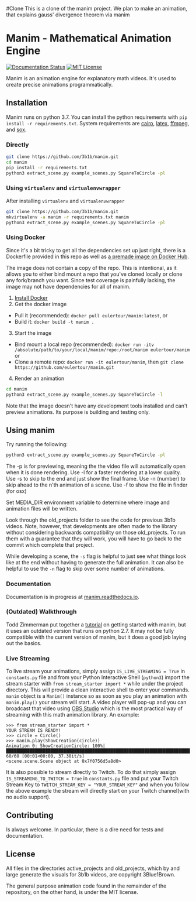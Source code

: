 #Clone
This is a clone of the manim project. We plan to make an animation, that explains gauss' divergence theorem via manim
# Manim - Mathematical Animation Engine
[![Documentation Status](https://readthedocs.org/projects/manim/badge/?version=latest)](https://manim.readthedocs.io/en/latest/?badge=latest)
[![MIT License](https://img.shields.io/badge/license-MIT-blue.svg?style=flat)](http://choosealicense.com/licenses/mit/)

Manim is an animation engine for explanatory math videos. It's used to create precise animations programmatically.

## Installation
Manim runs on python 3.7. You can install the python requirements with
`pip install -r requirements.txt`. System requirements are
[cairo](https://www.cairographics.org), [latex](https://www.latex-project.org),
[ffmpeg](https://www.ffmpeg.org), and [sox](http://sox.sourceforge.net).

### Directly
```sh
git clone https://github.com/3b1b/manim.git
cd manim
pip install -r requirements.txt
python3 extract_scene.py example_scenes.py SquareToCircle -pl
```

### Using `virtualenv` and `virtualenvwrapper`
After installing `virtualenv` and `virtualenvwrapper`
```sh
git clone https://github.com/3b1b/manim.git
mkvirtualenv -a manim -r requirements.txt manim
python3 extract_scene.py example_scenes.py SquareToCircle -pl
```

### Using Docker
Since it's a bit tricky to get all the dependencies set up just right, there is a Dockerfile provided in this repo as well as [a premade image on Docker Hub](https://hub.docker.com/r/eulertour/manim/tags/).

The image does not contain a copy of the repo. This is intentional, as it allows you to either bind mount a repo that you've cloned locally or clone any fork/branch you want. Since test coverage is painfully lacking, the image may not have dependencies for all of manim.

1. [Install Docker](https://www.docker.com/products/overview)
2. Get the docker image
  * Pull it (recommended): `docker pull eulertour/manim:latest`, or
  * Build it: `docker build -t manim .`
3. Start the image
  * Bind mount a local repo (recommended): `docker run -itv /absolute/path/to/your/local/manim/repo:/root/manim eulertour/manim` or
  * Clone a remote repo: `docker run -it eulertour/manim`, then `git clone https://github.com/eulertour/manim.git`
4. Render an animation
```sh
cd manim
python3 extract_scene.py example_scenes.py SquareToCircle -l
```
Note that the image doesn't have any development tools installed and can't preview animations. Its purpose is building and testing only.

## Using manim
Try running the following:
```sh
python3 extract_scene.py example_scenes.py SquareToCircle -pl
```
The -p is for previewing, meaning the the video file will automatically open when it is done rendering.
Use -l for a faster rendering at a lower quality.
Use -s to skip to the end and just show the final frame.
Use -n (number) to skip ahead to the n'th animation of a scene.
Use -f to show the file in finder (for osx)

Set MEDIA_DIR environment variable to determine where image and animation files will be written.

Look through the old_projects folder to see the code for previous 3b1b videos.  Note, however, that developments are often made to the library without considering backwards compatibility on those old_projects.  To run them with a guarantee that they will work, you will have to go back to the commit which complete that project.

While developing a scene, the `-s` flag is helpful to just see what things look like at the end without having to generate the full animation.  It can also be helpful to use the `-n` flag to skip over some number of animations.

### Documentation
Documentation is in progress at [manim.readthedocs.io](https://manim.readthedocs.io).

### (Outdated) Walkthrough
Todd Zimmerman put together a [tutorial](https://talkingphysics.wordpress.com/2018/06/11/learning-how-to-animate-videos-using-manim-series-a-journey/) on getting started with manim, but it uses an outdated version that runs on python 2.7. It may not be fully compatible with the current version of manim, but it does a good job laying out the basics.

### Live Streaming
To live stream your animations, simply assign `IS_LIVE_STREAMING = True` in `constants.py` file and from your Python Interactive Shell (`python3`) import the stream starter with `from stream_starter import *` while under the project directory. This will provide a clean interactive shell to enter your commands. `manim` object is a `Manim()` instance so as soon as you play an animation with `manim.play()` your stream will start. A video player will pop-up and you can broadcast that video using [OBS Studio](https://obsproject.com/) which is the most practical way of streaming with this math animation library. An example:

```
>>> from stream_starter import *
YOUR STREAM IS READY!
>>> circle = Circle()
>>> manim.play(ShowCreation(circle))
Animation 0: ShowCreationCircle: 100%|███████████████████████████████████████████████████████████████████████████████████████████████████████████████████████| 60/60 [00:01<00:00, 37.30it/s]
<scene.scene.Scene object at 0x7f0756d5a8d0>
```

It is also possible to stream directly to Twitch. To do that simply assign `IS_STREAMING_TO_TWITCH = True` in `constants.py` file and put your Twitch Stream Key to `TWITCH_STREAM_KEY = "YOUR_STREAM_KEY"` and when you follow the above example the stream will directly start on your Twitch channel(with no audio support).


## Contributing
Is always welcome. In particular, there is a dire need for tests and documentation.


## License
All files in the directories active_projects and old_projects, which by and large generate the visuals for 3b1b videos, are copyright 3Blue1Brown.

The general purpose animation code found in the remainder of the repository, on the other hand, is under the MIT license.

